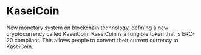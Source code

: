 # KaseiCoin
New monetary system on blockchain technology, defining a new cryptocurrency called KaseiCoin. KaseiCoin is a fungible token that is ERC-20 compliant. This allows people to convert their current currency to KaseiCoin.
